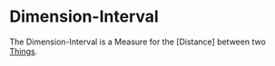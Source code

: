 # Dimension-Interval

The Dimension-Interval is a Measure for the [Distance] between two [Things]().